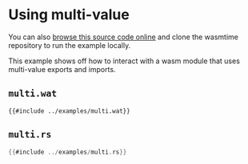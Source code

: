 # Using multi-value

You can also [browse this source code online][code] and clone the wasmtime
repository to run the example locally.

[code]: https://github.com/bytecodealliance/wasmtime/blob/master/examples/multi.rs

This example shows off how to interact with a wasm module that uses multi-value
exports and imports.

## `multi.wat`

```wat
{{#include ../examples/multi.wat}}
```


## `multi.rs`

```rust
{{#include ../examples/multi.rs}}
```
